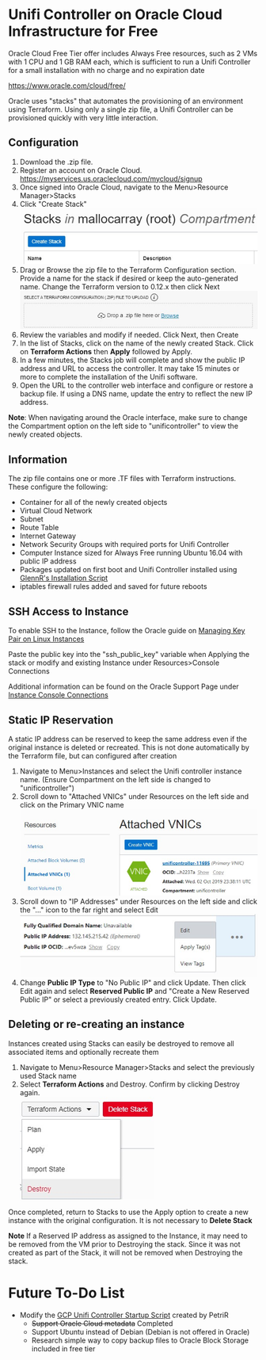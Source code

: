 # Unifi Controller on Oracle Cloud Infrastructure for Free

Oracle Cloud Free Tier offer includes Always Free resources, such as 2 VMs with 1 CPU and 1 GB RAM each, which is sufficient to run a Unifi Controller for a small installation with no charge and no expiration date

https://www.oracle.com/cloud/free/

Oracle uses "stacks" that automates the provisioning of an environment using Terraform.  Using only a single zip file, a Unifi Controller can be provisioned quickly with very little interaction.

## Configuration
1) Download the .zip file.
2) Register an account on Oracle Cloud.
    https://myservices.us.oraclecloud.com/mycloud/signup
3) Once signed into Oracle Cloud, navigate to the Menu>Resource Manager>Stacks
4) Click "Create Stack" <br />![alt text](./images/stacks.jpg)
5) Drag or Browse the zip file to the Terraform Configuration section. Provide a name for the stack if desired or keep the auto-generated name.  Change the Terraform version to 0.12.x then click Next <br />![alt text](./images/create-stack.jpg)
6) Review the variables and modify if needed. Click Next, then Create
7) In the list of Stacks, click on the name of the newly created Stack.  Click on **Terraform Actions** then **Apply** followed by Apply.
8) In a few minutes, the Stacks job will complete and show the public IP address and URL to access the controller. It may take 15 minutes or more to complete the installation of the Unifi software.
9) Open the URL to the controller web interface and configure or restore a backup file.  If using a DNS name, update the entry to reflect the new IP address.

**Note**: When navigating around the Oracle interface, make sure to change the Compartment option on the left side to "unificontroller" to view the newly created objects.

## Information
The zip file contains one or more .TF files with Terraform instructions.  These configure the following:
* Container for all of the newly created objects
* Virtual Cloud Network
* Subnet
* Route Table
* Internet Gateway
* Network Security Groups with required ports for Unifi Controller
* Computer Instance sized for Always Free running Ubuntu 16.04 with public IP address
* Packages updated on first boot and Unifi Controller installed using [GlennR's Installation Script](https://community.ui.com/questions/UniFi-Installation-Scripts-or-UniFi-Easy-Update-Script-or-Ubuntu-16-04-18-04-18-10-19-04-and-19-10-/ccbc7530-dd61-40a7-82ec-22b17f027776)
* iptables firewall rules added and saved for future reboots

## SSH Access to Instance
To enable SSH to the Instance, follow the Oracle guide on [Managing Key Pair on Linux Instances](https://docs.cloud.oracle.com/iaas/Content/Compute/Tasks/managingkeypairs.htm?Highlight=ssh)

Paste the public key into the "ssh_public_key" variable when Applying the stack or modify and existing Instance under Resources>Console Connections

Additional information can be found on the Oracle Support Page under [Instance Console Connections](https://docs.cloud.oracle.com/iaas/Content/Compute/References/serialconsole.htm)

## Static IP Reservation
A static IP address can be reserved to keep the same address even if the original instance is deleted or recreated.  This is not done automatically by the Terraform file, but can configured after creation

1) Navigate to Menu>Instances and select the Unifi controller instance name. (Ensure Compartment on the left side is changed to "unificontroller")
2) Scroll down to "Attached VNICs" under Resources on the left side and click on the Primary VNIC name <br />![alt text](./images/attached-vnics.jpg)
3) Scroll down to "IP Addresses" under Resources on the left side and click the "..." icon to the far right and select Edit <br />![alt text](./images/edit-ip.jpg)
4) Change **Public IP Type** to "No Public IP" and click Update. Then click Edit again and select **Reserved Public IP** and "Create a New Reserved Public IP" or select a previously created entry. Click Update.

## Deleting or re-creating an instance
Instances created using Stacks can easily be destroyed to remove all associated items and optionally recreate them
1) Navigate to Menu>Resource Manager>Stacks and select the previously used Stack name
2) Select **Terraform Actions** and Destroy.  Confirm by clicking Destroy again. <br /> ![alt text](./images/destroy-stack.jpg)

Once completed, return to Stacks to use the Apply option to create a new instance with the original configuration. It is not necessary to **Delete Stack**

**Note** If a Reserved IP address as assigned to the Instance, it may need to be removed from the VM prior to Destroying the stack. Since it was not created as part of the Stack, it will not be removed when Destroying the stack.

# Future To-Do List
* Modify the [GCP Unifi Controller Startup Script](https://metis.fi/en/2018/02/gcp-unifi-code/) created by PetriR
    * ~~Support Oracle Cloud metadata~~ Completed
    * Support Ubuntu instead of Debian (Debian is not offered in Oracle)
    * Research simple way to copy backup files to Oracle Block Storage included in free tier
